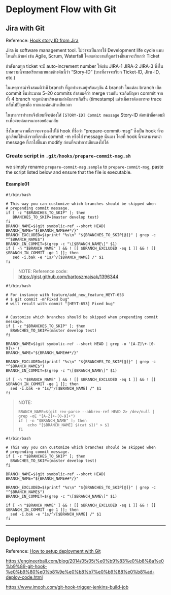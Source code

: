 # Deployment Flow with Git

## Jira with Git

Reference: [Hook story ID from Jira](https://medium.com/@kennwuttisasiwat/%E0%B9%80%E0%B8%95%E0%B8%B4%E0%B8%A1-story-id-%E0%B8%94%E0%B9%89%E0%B8%B2%E0%B8%99%E0%B8%AB%E0%B8%99%E0%B9%89%E0%B8%B2-commit-message-%E0%B8%AD%E0%B8%B1%E0%B8%95%E0%B9%82%E0%B8%99%E0%B8%A1%E0%B8%B1%E0%B8%95%E0%B8%B4-%E0%B8%94%E0%B9%89%E0%B8%A7%E0%B8%A2-git-hook-13b8129efb76)

Jira is software management tool. ไม่ว่าจะเป็นการใช้ Development life cycle แบบไหนก็แล้วแต่ เช่น Agile, Scrum, Waterfall โดยแต่ละงานที่ถูกสร้างขึ้นมาจะเรียกว่า Ticket

ถ้าสังเกตทุก ticket จะมี auto-increment number ให้เช่น JIRA-1 JIRA-2 JIRA-3 ซึ่งในบทความนี้จะขอเรียกหมายเลขข้างต้นนี้ว่า “Story-ID” (บางที่อาจจะเรียก Ticket-ID, Jira-ID, etc.)

ในเหตุการณ์จริงสมมติว่ามี branch ที่ถูกทำงานอยู่พร้อมๆกัน 4 branch ในแต่ละ branch เกิด commit ขึ้นประมาณ 5–20 commits
ถ้าสมมติว่า merge รวมกัน จะเกิดปัญหา commit จากทั้ง 4 branch จะถูกนำมาเรียงตามลำดับการเกิดขึ้น (timestamp) แล้วเมื่อเราต้องการจะ trace กลับไปปัญหาคือ ยากและค่อนข้างเสียเวลา

ในบางการทำงานจึงนิยมที่จะต้องใส่ `[STORY-ID] Commit message`
Story-ID ต่อหน้าชื่อคอมมิทเพื่อง่ายต่อการแกะรอยย้อนกลับ

ซึ่งในบทความนี้เราจะเจาะลงไปใช้ hook ที่ชื่อว่า “prepare-commit-msg” ซึ่งเป็น hook ที่จะถูกเรียกใช้หลังจากที่เราสั่ง commit -m หรือใส่ message นั่นเอง
โดยที่ hook นี้จะสามารถนำ message ที่เราใส่ขึ้นมา modify ก่อนที่จะทำการเขียนลงไปได้

### Create script in `.git/hooks/prepare-commit-msg.sh`

we simply rename `prepare-commit-msg.sample` to `prepare-commit-msg`, paste the script listed below and ensure that the file is executable.

#### Example01

```shell
#!/bin/bash

# This way you can customize which branches should be skipped when
# prepending commit message.
if [ -z "$BRANCHES_TO_SKIP" ]; then
   BRANCHES_TO_SKIP=(master develop test)
fi
BRANCH_NAME=$(git symbolic-ref --short HEAD)
BRANCH_NAME="${BRANCH_NAME##*/}"
BRANCH_EXCLUDED=$(printf "%s\n" "${BRANCHES_TO_SKIP[@]}" | grep -c "^$BRANCH_NAME$")
BRANCH_IN_COMMIT=$(grep -c "\[$BRANCH_NAME\]" $1)
if [ -n "$BRANCH_NAME" ] && ! [[ $BRANCH_EXCLUDED -eq 1 ]] && ! [[ $BRANCH_IN_COMMIT -ge 1 ]]; then
   sed -i.bak -e "1s/^/[$BRANCH_NAME] /" $1
fi
```

> NOTE: Reference code: https://gist.github.com/bartoszmajsak/1396344

```shell
#!/bin/bash

# For instance with feature/add_new_feature_HEYT-653
# $ git commit -m"Fixed bug"
# will result with commit "[HEYT-653] Fixed bug"


# Customize which branches should be skipped when prepending commit message.
if [ -z "$BRANCHES_TO_SKIP" ]; then
  BRANCHES_TO_SKIP=(master develop test)
fi

BRANCH_NAME=$(git symbolic-ref --short HEAD | grep -o '[A-Z]\+-[0-9]\+')
BRANCH_NAME="${BRANCH_NAME##*/}"

BRANCH_EXCLUDED=$(printf "%s\n" "${BRANCHES_TO_SKIP[@]}" | grep -c "^$BRANCH_NAME$")
BRANCH_IN_COMMIT=$(grep -c "\[$BRANCH_NAME\]" $1)

if [ -n "$BRANCH_NAME" ] && ! [[ $BRANCH_EXCLUDED -eq 1 ]] && ! [[ $BRANCH_IN_COMMIT -ge 1 ]]; then
  sed -i.bak -e "1s/^/[$BRANCH_NAME] /" $1
fi
```

> NOTE:
>
> ```
> BRANCH_NAME=$(git rev-parse --abbrev-ref HEAD 2> /dev/null | grep -oE "[A-Z]+-[0-9]+")
> if [ -n "$BRANCH_NAME" ]; then
>     echo "[$BRANCH_NAME] $(cat $1)" > $1
> fi
> ```

```shell
#!/bin/bash

# This way you can customize which branches should be skipped when
# prepending commit message.
if [ -z "$BRANCHES_TO_SKIP" ]; then
  BRANCHES_TO_SKIP=(master develop test)
fi

BRANCH_NAME=$(git symbolic-ref --short HEAD)
BRANCH_NAME="${BRANCH_NAME##*/}"

BRANCH_EXCLUDED=$(printf "%s\n" "${BRANCHES_TO_SKIP[@]}" | grep -c "^$BRANCH_NAME$")
BRANCH_IN_COMMIT=$(grep -c "\[$BRANCH_NAME\]" $1)

if [ -n "$BRANCH_NAME" ] && ! [[ $BRANCH_EXCLUDED -eq 1 ]] && ! [[ $BRANCH_IN_COMMIT -ge 1 ]]; then
  sed -i.bak -e "1s/^/[$BRANCH_NAME] /" $1
fi
```

---

## Deployment

Reference: [How to setup deployment with Git](https://myifew.com/3932/how-to-set-up-deployment-with-git/)

https://engineerball.com/blog/2014/05/05/%e0%b9%83%e0%b8%8a%e0%b9%89-git-hook-%e0%b9%80%e0%b8%9e%e0%b8%b7%e0%b9%88%e0%b8%ad-deploy-code.html

https://www.imooh.com/git-hook-trigger-jenkins-build-job
